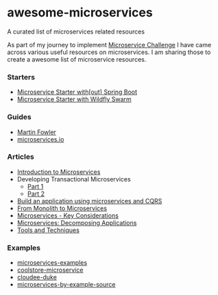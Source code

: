 # awesome-microservices
A curated list of microservices related resources


As part of my journey to implement [Microservice Challenge](https://github.com/ERS-HCL/microservice-challenge) I have came across various useful resources on microservices. I am sharing those to create a awesome list of microservice resources.

### Starters

- [Microservice Starter with\[out\] Spring Boot](https://dzone.com/articles/building-microservices-without-spring-boot)
- [Microservice Starter with Wildfly Swarm](https://dzone.com/articles/building-microservices-with-wildfly-swarm)

### Guides

- [Martin Fowler](https://martinfowler.com/microservices/)
- [microservices.io](https://microservices.io/)


### Articles

- [Introduction to Microservices](https://www.nginx.com/blog/introduction-to-microservices/)
- Developing Transactional Microservices 
  - [Part 1](https://www.infoq.com/articles/microservices-aggregates-events-cqrs-part-1-richardson)
  - [Part 2](https://www.infoq.com/articles/microservices-aggregates-events-cqrs-part-2-richardson)
- [Build an application using microservices and CQRS](https://www.ibm.com/developerworks/cloud/library/cl-build-app-using-microservices-and-cqrs-trs/index.html)
- [From Monolith to Microservices](https://thenewstack.io/from-monolith-to-microservices/)  
- [Microservices - Key Considerations](https://dzone.com/articles/micro-services-key-considerations)
- [Microservices: Decomposing Applications](https://www.infoq.com/articles/microservices-intro)
- [Tools and Techniques](https://dzone.com/articles/tools-and-techniques-to-build-microservices)

### Examples

- [microservices-examples](https://github.com/cer/microservices-examples)
- [coolstore-microservice](https://github.com/jbossdemocentral/coolstore-microservice)
- [cloudee-duke](https://github.com/ivargrimstad/cloudee-duke)
- [microservices-by-example-source](https://github.com/redhat-developer/microservices-by-example-source)
